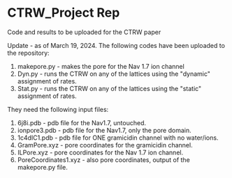 # CTRW_Project Rep
Code and results to be uploaded for the CTRW paper

Update - as of March 19, 2024.
The following codes have been uploaded to the repository:
1. makepore.py - makes the pore for the Nav 1.7 ion channel
2. Dyn.py - runs the CTRW on any of the lattices using the "dynamic" assignment of rates.
3. Stat.py - runs the CTRW on any of the lattices using the "static" assignment of rates.

They need the following input files:
1. 6j8i.pdb - pdb file for the Nav1.7, untouched.
2. ionpore3.pdb - pdb file for the Nav1.7, only the pore domain.
3. 1c4dIC1.pdb - pdb file for ONE gramicidin channel with no water/ions.
4. GramPore.xyz - pore coordinates for the gramicidin channel.
5. ILPore.xyz - pore coordinates for the Nav 1.7 ion channel.
6. PoreCoordinates1.xyz - also pore coordinates, output of the makepore.py file.
